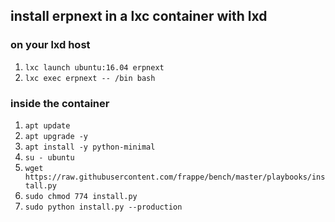 ## install erpnext in a lxc container with lxd

### on your lxd host

1. `lxc launch ubuntu:16.04 erpnext`
2. `lxc exec erpnext -- /bin bash`

### inside the container

1. `apt update`
2. `apt upgrade -y`
3. `apt install -y python-minimal`
4. `su - ubuntu`
5. `wget https://raw.githubusercontent.com/frappe/bench/master/playbooks/install.py`
6. `sudo chmod 774 install.py`
7. `sudo python install.py --production`
